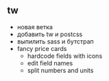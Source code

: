 ## tw
- новая ветка
- добавить tw и postcss
- выпилить sass и бутстрап
- fancy price cards
  - hardcode fields with icons
  - edit field names
  - split numbers and units